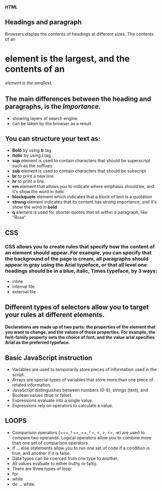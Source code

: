 ***HTML***
## Headings and paragraph

Browsers display the contents of headings at different sizes. The contents of an <h1> element is the largest, and the contents of an <h6> element is the smallest.
## The main differences between the heading and paragraphs, is the  ***Importance***.
* <h> showing layers of search engine.
* <h> can be taken by the browser as a result

## You can structure your text as:
* **Bold** by using **b** tag
* ***Italic***  by using ***i*** tag
* **sup** element is used to contain characters that should be superscript such as the suffixes 
* **sub** element is used to contain characters that should be subscript 
* **br** to print a new line
* **hr** to print a line
* **em** element that allows you to indicate where emphasis should be, and it's show the word in *italic*
* **blockquote** element which indicates that a block of text is a quotation
* **strong** element indicates that its content has strong importance, and it's show the word in **bold**
* **q** element is used for shorter quotes that sit within a paragraph, like "Rose"

## CSS
### CSS allows you to create rules that specify how the content of an element should appear. For example, you can specify that the background of the page is cream, all paragraphs should appear in gray using the Arial typeface, or that all level one headings should be in a blue, italic, Times typeface, by 3 ways:
* inline
* internal file
* external file
## Different types of selectors allow you to target your rules at different elements.
#### Declarations are made up of two parts: the properties of the element that you want to change, and the values of those properties. For example, the font-family property sets the choice of font, and the value arial specifies Arial as the preferred typeface.
## Basic JavaScript instruction
* Variables are used to temporarily store pieces of information used in the script.
* Arrays are special types of variables that store more than one piece of related information.
* JavaScript distinguishes between numbers (0-9), strings (text), and Boolean values (true or false).
* Expressions evaluate into a single value.
* Expressions rely on operators to calculate a value.

## LOOPS
* Comparison operators (===, ! ==, ==, ! =, <, >, <=, =>) are used to compare two operands. Logical operators allow you to combine more than one set of comparison operators.
* if ... else statements allow you to run one set of code if a condition is true, and another if it is false.
* Data types can be coerced from one type to another.
* All values evaluate to either truthy or falsy.
* There are three types of loop:
* for
* while
* do ... while.
